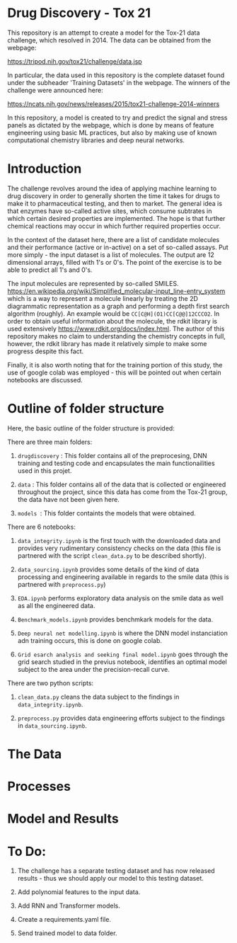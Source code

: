 # Drug Discovery - Tox 21

This repository is an attempt to create a model for the Tox-21 data challenge, which resolved in 2014. The data can be obtained from the webpage:

https://tripod.nih.gov/tox21/challenge/data.jsp

In particular, the data used in this repository is the complete dataset found under the subheader 'Training Datasets' in the webpage. The winners of the challenge were announced here:

https://ncats.nih.gov/news/releases/2015/tox21-challenge-2014-winners

In this repository, a model is created to try and predict the signal and stress panels as dictated by the webpage, which is done by means of feature engineering using basic ML practices, but also by making use of known computational chemistry libraries and deep neural networks.


# Introduction

The challenge revolves around the idea of applying machine learning to drug discovery in order to generally shorten the time it takes for drugs to make it to pharmaceutical testing, and then to market. The general idea is that enzymes have so-called active sites, which consume subtrates in which certain desired properties are implemented. The hope is that further chemical reactions may occur in which further required properties occur.

In the context of the dataset here, there are a list of candidate molecules and their performance (active or in-active) on a set of so-called assays. Put more simply - the input dataset is a list of molecules. The output are 12 dimensional arrays, filled with 1's or 0's. The point of the exercise is to be able to predict all 1's and 0's.

The input molecules are represented by so-called SMILES. https://en.wikipedia.org/wiki/Simplified_molecular-input_line-entry_system which is a way to represent a molecule linearly by treating the 2D diagrammatic representation as a graph and performing a depth first search algorithm (roughly). An example would be `CC[C@H](O1)CC[C@@]12CCCO2`. In order to obtain useful information about the molecule, the rdkit library is used extensively https://www.rdkit.org/docs/index.html. The author of this repository makes no claim to understanding the chemistry concepts in full, however, the rdkit library has made it relatively simple to make some progress despite this fact.

Finally, it is also worth noting that for the training portion of this study, the use of google colab was employed - this will be pointed out when certain notebooks are discussed.

# Outline of folder structure
Here, the basic outline of the folder structure is provided:

There are three main folders:
1. `drugdiscovery` : This folder contains all of the preprocesing, DNN training and testing code and encapsulates the main functionailities used in this projet.

2. `data` : This folder contains all of the data that is collected or engineered throughout the project, since this data has come from the Tox-21 group, the data have not been given here.

3. `models `: This folder containts the models that were obtained.

There are 6 notebooks:

1. `data_integrity.ipynb` is the first touch with the downloaded data and provides very rudimentary consistency checks on the data (this file is partnered with the script `clean_data.py` to be described shortly).

2. `data_sourcing.ipynb` provides some details of the kind of data processing and engineering available in regards to the smile data (this is partnered with `preprocess.py`)

3. `EDA.ipynb` performs exploratory data analysis on the smile data as well as all the engineered data.

4. `Benchmark_models.ipynb` provides benchmkark models for the data.

5. `Deep neural net modelling.ipynb` is where the DNN model instanciation adn training occurs, this is done on google colab.

6. `Grid esarch analysis and seeking final model.ipynb` goes through the grid search studied in the previus notebook, identifies an optimal model subject to the area under the precision-recall curve.

There are two python scripts:

1. `clean_data.py` cleans the data subject to the findings in `data_integrity.ipynb`.

2. `preprocess.py` provides data engineering efforts subject to the findings in `data_sourcing.ipynb`.

# The Data

# Processes

# Model and Results


# To Do:

1. The challenge has a separate testing dataset and has now released results - thus we should apply our model to this testing dataset.

2. Add polynomial features to the input data.

3. Add RNN and Transformer models.

4. Create a requirements.yaml file.

5. Send trained model to data folder.


